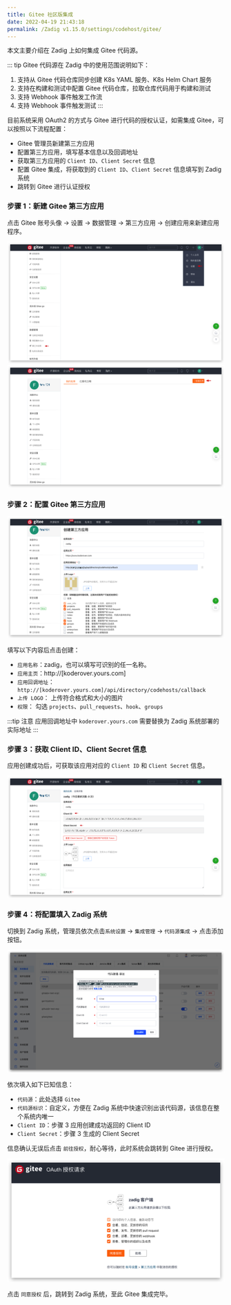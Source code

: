 ```yaml
---
title: Gitee 社区版集成
date: 2022-04-19 21:43:18
permalink: /Zadig v1.15.0/settings/codehost/gitee/
---
```


本文主要介绍在 Zadig 上如何集成 Gitee 代码源。

::: tip
Gitee 代码源在 Zadig 中的使用范围说明如下：

1. 支持从 Gitee 代码仓库同步创建 K8s YAML 服务、K8s Helm Chart 服务
2. 支持在构建和测试中配置 Gitee 代码仓库，拉取仓库代码用于构建和测试
3. 支持 Webhook 事件触发工作流
4. 支持 Webhook 事件触发测试
:::

目前系统采用 OAuth2 的方式与 Gitee 进行代码的授权认证，如需集成 Gitee，可以按照以下流程配置：

- Gitee 管理员新建第三方应用
- 配置第三方应用，填写基本信息以及回调地址
- 获取第三方应用的 `Client ID`、`Client Secret` 信息
- 配置 Gitee 集成，将获取到的 `Client ID`、`Client Secret` 信息填写到 Zadig 系统
- 跳转到 Gitee 进行认证授权

### 步骤 1：新建 Gitee 第三方应用

点击 Gitee 账号头像 -> 设置 -> 数据管理 -> 第三方应用 -> 创建应用来新建应用程序。

![gitee](../_images/gitee_1.png)
![gitee](../_images/gitee_2.png)

### 步骤 2：配置 Gitee 第三方应用

![gitee](../_images/gitee_3.png)

填写以下内容后点击创建：

- `应用名称`：zadig，也可以填写可识别的任一名称。
- `应用主页`：http://[koderover.yours.com]
- `应用回调地址`： `http://[koderover.yours.com]/api/directory/codehosts/callback`
- `上传 LOGO`： 上传符合格式和大小的图片
- `权限`： 勾选 `projects`、`pull_requests`、`hook`、`groups`

:::tip 注意
应用回调地址中 `koderover.yours.com` 需要替换为 Zadig 系统部署的实际地址
:::

### 步骤 3：获取 Client ID、Client Secret 信息

应用创建成功后，可获取该应用对应的 `Client ID` 和 `Client Secret` 信息。

![gitee](../_images/gitee_4.png)


### 步骤 4：将配置填入 Zadig 系统

切换到 Zadig 系统，管理员依次点击`系统设置` -> `集成管理` -> `代码源集成` -> 点击添加按钮。

![gitee](../_images/gitee_5.png)

依次填入如下已知信息：

- `代码源`：此处选择 `Gitee`
- `代码源标识`：自定义，方便在 Zadig 系统中快速识别出该代码源，该信息在整个系统内唯一
- `Client ID`：步骤 3 应用创建成功返回的 Client ID
- `Client Secret`：步骤 3 生成的 Client Secret

信息确认无误后点击 `前往授权`，耐心等待，此时系统会跳转到 Gitee 进行授权。

![gitee](../_images/gitee_6.png)

点击 `同意授权` 后，跳转到 Zadig 系统，至此 Gitee 集成完毕。
